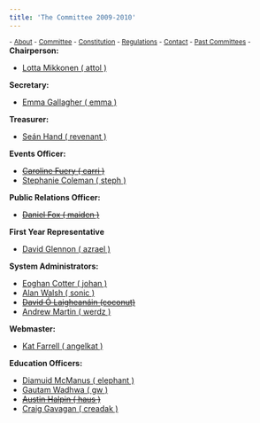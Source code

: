 ```yaml
---
title: 'The Committee 2009-2010'
---
```


 <sub> - [About](../../) - [Committee](../../committee) - [Constitution](../../constitution) - [Regulations](../../regulations) - [Contact](../../contact) - [Past Committees](../../past-committees) -</sub>
<span>**Chairperson:**</span>

*   [Lotta Mikkonen ( attol )](../../about/contact/attol)

<span>**Secretary:**</span>

*   [Emma Gallagher ( emma )](../../about/contact/emma)

<span>**Treasurer:**</span>

*   [Seán Hand ( revenant )](../../about/contact/revenant)

<span>**Events Officer:**</span>

*   [<span style="text-decoration: line-through;">Caroline Fuery ( carri )</span>](../../about/contact/carri)
*   [Stephanie Coleman ( steph )](../../about/contact/steph)

<span>**Public Relations Officer:**</span>

*   [<span style="text-decoration: line-through;">Daniel Fox ( maiden )</span>](../../about/contact/maiden)

<span>**First Year Representative**</span>

*   [David Glennon ( azrael )](../../about/contact/azrael)

<span>**System Administrators:**</span>

*   [Eoghan Cotter ( johan )](../../about/contact/johan)
*   [Alan Walsh ( sonic )](../../about/contact/sonic)
*   [<span style="text-decoration: line-through;">David Ó Laigheanáin (coconut)</span>](../../about/contact/coconut)
*   [Andrew Martin ( werdz )](../../about/contact/werdz)

<span>**Webmaster:**</span>

*   [Kat Farrell ( angelkat )](../../about/contact/angelkat)

<span>**Education Officers:**</span>

*   [Diamuid McManus ( elephant )](../../about/contact/elephant)
*   [Gautam Wadhwa ( gw )](../../about/contact/gw)
*   [<span style="text-decoration: line-through;">Austin Halpin ( haus )</span>](../../about/contact/haus)
*   [Craig Gavagan ( creadak )](../../about/contact/creadak)